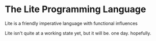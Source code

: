# The Lite Programming Language

Lite is a friendly imperative language with functional influences

Lite isn't quite at a working state yet, but it will be. one day. hopefully.
